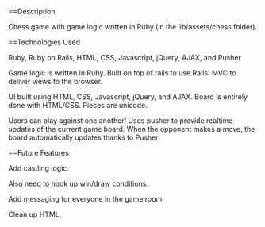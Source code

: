 ==Description

Chess game with game logic written in Ruby (in the lib/assets/chess folder).


==Technologies Used

Ruby, Ruby on Rails, HTML, CSS, Javascript, jQuery, AJAX, and Pusher

Game logic is written in Ruby.
Built on top of rails to use Rails' MVC to deliver views to the browser.

UI built using HTML, CSS, Javascript, jQuery, and AJAX.  Board is entirely done with HTML/CSS.  Pieces are unicode.

Users can play against one another!  Uses pusher to provide realtime updates of the current game board. When the opponent makes a move, the board automatically updates thanks to Pusher.

==Future Features

Add castling logic.

 Also need to hook up win/draw conditions.

 Add messaging for everyone in the game room.

 Clean up HTML.